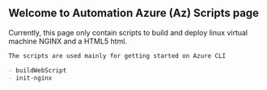 ## Welcome to Automation Azure (Az) Scripts page

Currently, this page only contain scripts to build and deploy linux virtual machine NGINX and a HTML5 html.

```markdown
The scripts are used mainly for getting started on Azure CLI

- buildWebScript
- init-nginx
